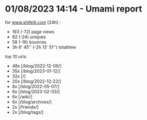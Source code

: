 # 01/08/2023 14:14 - Umami report
for www.shifeiti.com [24h] :

 - 193 (-72) page views
 - 82 (-24) uniques
 - 58 (-16) bounces
 - 3h 6' 45'' (-2h 13' 51'') totaltime


top 10 urls:
 - 48x [/blog/2022-12-09/]
 - 35x [/blog/2023-01-12/]
 - 32x [/]
 - 20x [/blog/2022-12-22/]
 - 8x [/blog/2022-05-07/]
 - 6x [/blog/2023-02-03/]
 - 6x [/wiki/]
 - 6x [/blog/archives/]
 - 2x [/friends/]
 - 2x [/blog/tags/]


